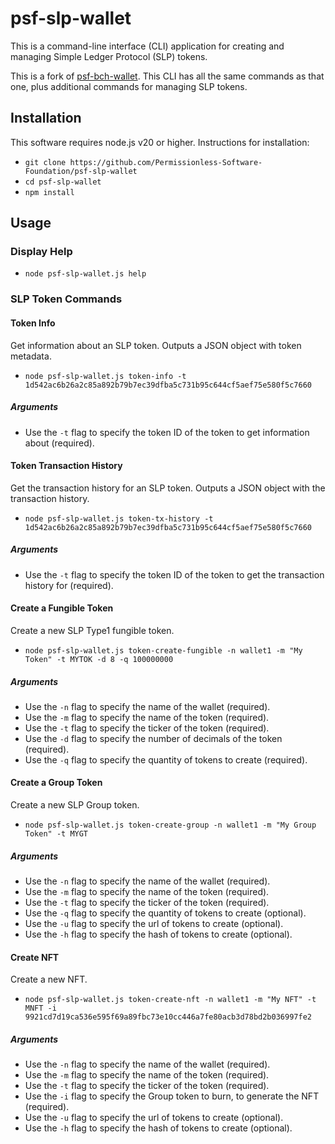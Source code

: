 # psf-slp-wallet

This is a command-line interface (CLI) application for creating and managing Simple Ledger Protocol (SLP) tokens.

This is a fork of [psf-bch-wallet](https://github.com/Permissionless-Software-Foundation/psf-bch-wallet). This CLI has all the same commands as that one, plus additional commands for managing SLP tokens.


## Installation

This software requires node.js v20 or higher. Instructions for installation:

- `git clone https://github.com/Permissionless-Software-Foundation/psf-slp-wallet`
- `cd psf-slp-wallet`
- `npm install`

## Usage

### Display Help

- `node psf-slp-wallet.js help`

### SLP Token Commands

#### Token Info

Get information about an SLP token. Outputs a JSON object with token metadata.

- `node psf-slp-wallet.js token-info -t 1d542ac6b26a2c85a892b79b7ec39dfba5c731b95c644cf5aef75e580f5c7660`

##### Arguments
- Use the `-t` flag to specify the token ID of the token to get information about (required).


#### Token Transaction History

Get the transaction history for an SLP token. Outputs a JSON object with the transaction history.

- `node psf-slp-wallet.js token-tx-history -t 1d542ac6b26a2c85a892b79b7ec39dfba5c731b95c644cf5aef75e580f5c7660`

##### Arguments
- Use the `-t` flag to specify the token ID of the token to get the transaction history for (required).


#### Create a Fungible Token

Create a new SLP Type1 fungible token.

- `node psf-slp-wallet.js token-create-fungible -n wallet1 -m "My Token" -t MYTOK -d 8 -q 100000000`

##### Arguments
- Use the `-n` flag to specify the name of the wallet (required).
- Use the `-m` flag to specify the name of the token (required).
- Use the `-t` flag to specify the ticker of the token (required).
- Use the `-d` flag to specify the number of decimals of the token (required).
- Use the `-q` flag to specify the quantity of tokens to create (required).

#### Create a Group Token

Create a new SLP Group token.

- `node psf-slp-wallet.js token-create-group -n wallet1 -m "My Group Token" -t MYGT`

##### Arguments
- Use the `-n` flag to specify the name of the wallet (required).
- Use the `-m` flag to specify the name of the token (required).
- Use the `-t` flag to specify the ticker of the token (required).
- Use the `-q` flag to specify the quantity of tokens to create (optional).
- Use the `-u` flag to specify the url of tokens to create (optional).
- Use the `-h` flag to specify the hash of tokens to create (optional).


#### Create NFT

Create a new NFT.

- `node psf-slp-wallet.js token-create-nft -n wallet1 -m "My NFT" -t MNFT -i 9921cd7d19ca536e595f69a89fbc73e10cc446a7fe80acb3d78bd2b036997fe2`

##### Arguments
- Use the `-n` flag to specify the name of the wallet (required).
- Use the `-m` flag to specify the name of the token (required).
- Use the `-t` flag to specify the ticker of the token (required).
- Use the `-i` flag to specify the Group token to burn, to generate the NFT (required).
- Use the `-u` flag to specify the url of tokens to create (optional).
- Use the `-h` flag to specify the hash of tokens to create (optional).
